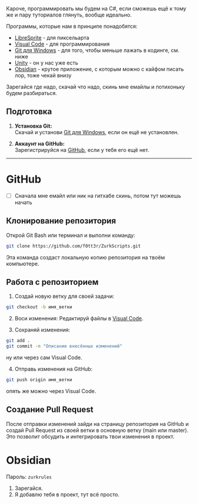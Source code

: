 Кароче, программировать мы будем на C#, если сможешь ещё к тому же и пару туториалов глянуть, вообще идеально.

Программы, которые нам в принципе понадобятся:

- [LibreSprite](https://libresprite.github.io/#!/downloads) - для пиксельарта
- [Visual Code](https://code.visualstudio.com/) - для программирования
- [Git для Windows](https://git-scm.com/download/win) - для того, чтобы меньше лажать в кодинге, см. ниже
- [Unity](https://unity.com/) - он у нас уже есть
- [Obsidian](https://obsidian.md/) - крутое приложение, с которым можно с кайфом писать лор, тоже чекай внизу

Зарегайся где надо, скачай что надо, скинь мне емайлы и потихоньку будем разбираться.

## Подготовка

1. **Установка Git:**  
   Скачай и установи [Git для Windows](https://git-scm.com/download/win), если он ещё не установлен.

2. **Аккаунт на GitHub:**  
   Зарегистрируйся на [GitHub](https://github.com/), если у тебя его ещё нет.

---

# GitHub

- [ ] Сначала мне емайл или ник на гитхабе скинь, потом тут можешь начать

## Клонирование репозитория

Открой Git Bash или терминал и выполни команду:

```bash
git clone https://github.com/f0tt3r/ZurkScripts.git
```

Эта команда создаст локальную копию репозитория на твоём компьютере.

## Работа с репозиторием

1. Создай новую ветку для своей задачи:

```bash
git checkout -b имя_ветки
```

2. Воси изменения:
Редактируй файлы в [Visual Code](https://code.visualstudio.com/).

3. Сохраняй изменения:

```bash
git add .
git commit -m "Описание внесённых изменений"
```

ну или через сам Visual Code.

4. Отправь изменения на GitHub:

```bash
git push origin имя_ветки
```

опять же можно через Visual Code.

## Создание Pull Request

После отправки изменений зайди на страницу репозитория на GitHub и создай Pull Request из своей ветки в основную ветку (main или master). 
Это позволит обсудить и интегрировать твои изменения в проект.

# Obsidian

Пароль: `zurkrules`

1. Зарегайся.
2. Я добавлю тебя в проект, тут всё просто.
